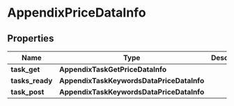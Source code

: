 # AppendixPriceDataInfo


## Properties

| Name | Type | Description | Notes |
|------------ | ------------- | ------------- | -------------|
**task_get** | **AppendixTaskGetPriceDataInfo** |  |[optional]|
**tasks_ready** | **AppendixTaskKeywordsDataPriceDataInfo** |  |[optional]|
**task_post** | **AppendixTaskKeywordsDataPriceDataInfo** |  |[optional]|